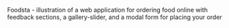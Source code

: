 Foodsta - illustration of a web application for ordering food online with feedback sections, a gallery-slider, and a modal form for placing your order

